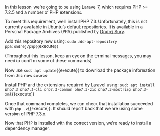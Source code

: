In this lesson, we're going to be using Laravel 7, which requires PHP >= 7.2.5 and a number of PHP extensions.

To meet this requirement, we'll install PHP 7.3. Unfortunately, this is not currently available in Ubuntu's default repositories. It is available in a Personal Package Archives (PPA) published by [Ondrej Sury](https://launchpad.net/~ondrej).

Add this repository now using:
`sudo add-apt-repository ppa:ondrej/php`{{execute}}

(Throughout this lesson, keep an eye on the terminal messages, you may need to confirm some of these commands)

Now use `sudo apt update`{{execute}} to download the package information from this new source.

Install PHP and the extensions required by Laravel using:
`sudo apt install php7.3 php7.3-cli php7.3-common php7.3-zip php7.3-mbstring php7.3-xml`{{execute}}

Once that command completes, we can check that installation succeeded with `php -v`{{execute}}. It should report back that we are using some version of PHP 7.3.x.

Now that PHP is installed with the correct version, we're ready to install a dependency manager.